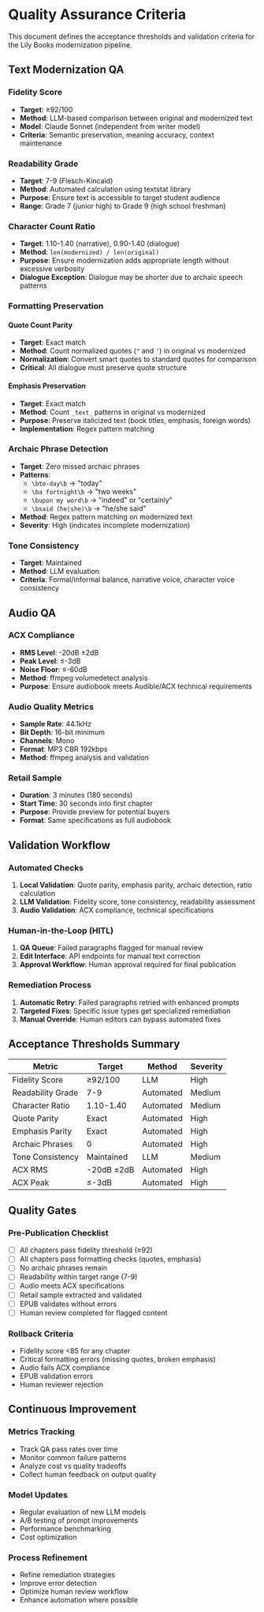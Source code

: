 # Quality Assurance Criteria

This document defines the acceptance thresholds and validation criteria for the Lily Books modernization pipeline.

## Text Modernization QA

### Fidelity Score
- **Target**: ≥92/100
- **Method**: LLM-based comparison between original and modernized text
- **Model**: Claude Sonnet (independent from writer model)
- **Criteria**: Semantic preservation, meaning accuracy, context maintenance

### Readability Grade
- **Target**: 7-9 (Flesch-Kincaid)
- **Method**: Automated calculation using textstat library
- **Purpose**: Ensure text is accessible to target student audience
- **Range**: Grade 7 (junior high) to Grade 9 (high school freshman)

### Character Count Ratio
- **Target**: 1.10-1.40 (narrative), 0.90-1.40 (dialogue)
- **Method**: `len(modernized) / len(original)`
- **Purpose**: Ensure modernization adds appropriate length without excessive verbosity
- **Dialogue Exception**: Dialogue may be shorter due to archaic speech patterns

### Formatting Preservation

#### Quote Count Parity
- **Target**: Exact match
- **Method**: Count normalized quotes (`"` and `'`) in original vs modernized
- **Normalization**: Convert smart quotes to standard quotes for comparison
- **Critical**: All dialogue must preserve quote structure

#### Emphasis Preservation
- **Target**: Exact match
- **Method**: Count `_text_` patterns in original vs modernized
- **Purpose**: Preserve italicized text (book titles, emphasis, foreign words)
- **Implementation**: Regex pattern matching

### Archaic Phrase Detection
- **Target**: Zero missed archaic phrases
- **Patterns**:
  - `\bto-day\b` → "today"
  - `\ba fortnight\b` → "two weeks"
  - `\bupon my word\b` → "indeed" or "certainly"
  - `\bsaid (he|she)\b` → "he/she said"
- **Method**: Regex pattern matching on modernized text
- **Severity**: High (indicates incomplete modernization)

### Tone Consistency
- **Target**: Maintained
- **Method**: LLM evaluation
- **Criteria**: Formal/informal balance, narrative voice, character voice consistency

## Audio QA

### ACX Compliance
- **RMS Level**: -20dB ±2dB
- **Peak Level**: ≤-3dB
- **Noise Floor**: ≤-60dB
- **Method**: ffmpeg volumedetect analysis
- **Purpose**: Ensure audiobook meets Audible/ACX technical requirements

### Audio Quality Metrics
- **Sample Rate**: 44.1kHz
- **Bit Depth**: 16-bit minimum
- **Channels**: Mono
- **Format**: MP3 CBR 192kbps
- **Method**: ffmpeg analysis and validation

### Retail Sample
- **Duration**: 3 minutes (180 seconds)
- **Start Time**: 30 seconds into first chapter
- **Purpose**: Provide preview for potential buyers
- **Format**: Same specifications as full audiobook

## Validation Workflow

### Automated Checks
1. **Local Validation**: Quote parity, emphasis parity, archaic detection, ratio calculation
2. **LLM Validation**: Fidelity score, tone consistency, readability assessment
3. **Audio Validation**: ACX compliance, technical specifications

### Human-in-the-Loop (HITL)
1. **QA Queue**: Failed paragraphs flagged for manual review
2. **Edit Interface**: API endpoints for manual text correction
3. **Approval Workflow**: Human approval required for final publication

### Remediation Process
1. **Automatic Retry**: Failed paragraphs retried with enhanced prompts
2. **Targeted Fixes**: Specific issue types get specialized remediation
3. **Manual Override**: Human editors can bypass automated fixes

## Acceptance Thresholds Summary

| Metric | Target | Method | Severity |
|--------|--------|--------|----------|
| Fidelity Score | ≥92/100 | LLM | High |
| Readability Grade | 7-9 | Automated | Medium |
| Character Ratio | 1.10-1.40 | Automated | Medium |
| Quote Parity | Exact | Automated | High |
| Emphasis Parity | Exact | Automated | High |
| Archaic Phrases | 0 | Automated | High |
| Tone Consistency | Maintained | LLM | Medium |
| ACX RMS | -20dB ±2dB | Automated | High |
| ACX Peak | ≤-3dB | Automated | High |

## Quality Gates

### Pre-Publication Checklist
- [ ] All chapters pass fidelity threshold (≥92)
- [ ] All chapters pass formatting checks (quotes, emphasis)
- [ ] No archaic phrases remain
- [ ] Readability within target range (7-9)
- [ ] Audio meets ACX specifications
- [ ] Retail sample extracted and validated
- [ ] EPUB validates without errors
- [ ] Human review completed for flagged content

### Rollback Criteria
- Fidelity score <85 for any chapter
- Critical formatting errors (missing quotes, broken emphasis)
- Audio fails ACX compliance
- EPUB validation errors
- Human reviewer rejection

## Continuous Improvement

### Metrics Tracking
- Track QA pass rates over time
- Monitor common failure patterns
- Analyze cost vs quality tradeoffs
- Collect human feedback on output quality

### Model Updates
- Regular evaluation of new LLM models
- A/B testing of prompt improvements
- Performance benchmarking
- Cost optimization

### Process Refinement
- Refine remediation strategies
- Improve error detection
- Optimize human review workflow
- Enhance automation where possible

